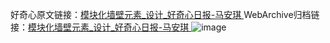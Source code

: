 好奇心原文链接：[模块化墙壁元素_设计_好奇心日报-马安琪 ](https://www.qdaily.com/articles/11598.html)
WebArchive归档链接：[模块化墙壁元素_设计_好奇心日报-马安琪 ](http://web.archive.org/web/20190623170753/https://www.qdaily.com/articles/11598.html)
![image](http://ww3.sinaimg.cn/large/007d5XDply1g3wacyusahj30u0334tib)